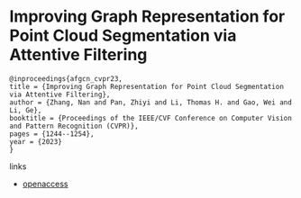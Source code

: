 # Improving Graph Representation for Point Cloud Segmentation via Attentive Filtering

```
@inproceedings{afgcn_cvpr23,
title = {Improving Graph Representation for Point Cloud Segmentation via Attentive Filtering},
author = {Zhang, Nan and Pan, Zhiyi and Li, Thomas H. and Gao, Wei and Li, Ge},
booktitle = {Proceedings of the IEEE/CVF Conference on Computer Vision and Pattern Recognition (CVPR)},
pages = {1244--1254},
year = {2023}
}
```

links
- [openaccess](http://openaccess.thecvf.com//content/CVPR2023/html/Zhang_Improving_Graph_Representation_for_Point_Cloud_Segmentation_via_Attentive_Filtering_CVPR_2023_paper.html)
